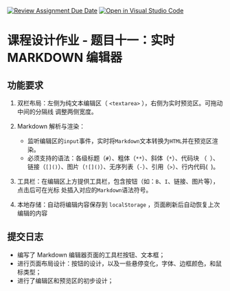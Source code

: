 [![Review Assignment Due Date](https://classroom.github.com/assets/deadline-readme-button-22041afd0340ce965d47ae6ef1cefeee28c7c493a6346c4f15d667ab976d596c.svg)](https://classroom.github.com/a/1IGw8b5u)
[![Open in Visual Studio Code](https://classroom.github.com/assets/open-in-vscode-2e0aaae1b6195c2367325f4f02e2d04e9abb55f0b24a779b69b11b9e10269abc.svg)](https://classroom.github.com/online_ide?assignment_repo_id=21272489&assignment_repo_type=AssignmentRepo)

# 课程设计作业 - 题目十一：实时 MARKDOWN 编辑器

## 功能要求

1. 双栏布局：左侧为纯文本编辑区（ `<textarea>` ），右侧为实时预览区。可拖动中间的分隔线
   调整两侧宽度。
2. Markdown 解析与渲染：

   - 监听编辑区的`input`事件，实时将`Markdown`文本转换为`HTML`并在预览区渲染。
   - 必须支持的语法：各级标题（`#`）、粗体（`**`）、斜体（`*`）、代码块
     （` `）、链接（`[]()`）、图片（`![]()`）、无序列表（`-`）、引用（`>`）、行内代码(` `)。

3. 工具栏：在编辑区上方提供工具栏，包含按钮（如：`B`、`I`、链接、图片等），点击后可在光标
   处插入对应的`Markdown`语法符号。
4. 本地存储：自动将编辑内容保存到 `localStorage` ，页面刷新后自动恢复上次编辑的内容

## 提交日志

- 编写了 Markdown 编辑器页面的工具栏按钮、文本框；
- 进行页面布局设计：按钮的设计，以及一些悬停变化，字体、边框颜色，和鼠标类型；
- 进行了编辑区和预览区的初步设计；
